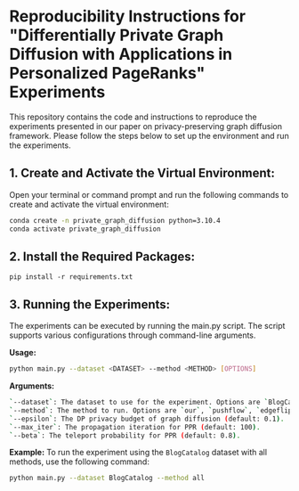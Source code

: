 # Reproducibility Instructions for "Differentially Private Graph Diffusion with Applications in Personalized PageRanks" Experiments

This repository contains the code and instructions to reproduce the experiments presented in our paper on privacy-preserving graph diffusion framework. Please follow the steps below to set up the environment and run the experiments.

## 1. Create and Activate the Virtual Environment:

   Open your terminal or command prompt and run the following commands to create and activate the virtual environment:

   ```bash
   conda create -n private_graph_diffusion python=3.10.4
   conda activate private_graph_diffusion
   ```

## 2. Install the Required Packages:

```
pip install -r requirements.txt
```


## 3. Running the Experiments:
The experiments can be executed by running the main.py script. The script supports various configurations through command-line arguments.

**Usage:**
```bash
python main.py --dataset <DATASET> --method <METHOD> [OPTIONS]
```

**Arguments:**
```bash
`--dataset`: The dataset to use for the experiment. Options are `BlogCatalog`, `Themarker`, `Flickr`.
`--method`: The method to run. Options are `our`, `pushflow`, `edgeflipping`, `all`.
`--epsilon`: The DP privacy budget of graph diffusion (default: 0.1).
`--max_iter`: The propagation iteration for PPR (default: 100).
`--beta`: The teleport probability for PPR (default: 0.8).
```


**Example:**
To run the experiment using the `BlogCatalog` dataset with all methods, use the following command:
```bash
python main.py --dataset BlogCatalog --method all
```